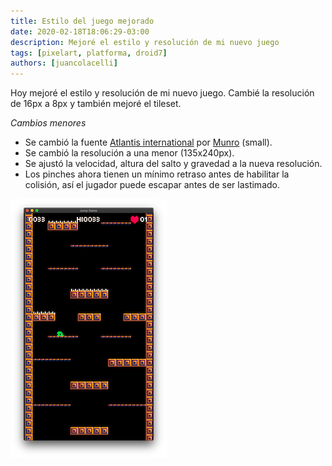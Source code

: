 ```yaml
---
title: Estilo del juego mejorado
date: 2020-02-18T18:06:29-03:00
description: Mejoré el estilo y resolución de mi nuevo juego
tags: [pixelart, platforma, droid7]
authors: [juancolacelli]
---
```


Hoy mejoré el estilo y resolución de mi nuevo juego. Cambié la resolución de 16px a 8px y también mejoré el tileset.

*Cambios menores*
- Se cambió la fuente [Atlantis international](https://www.ffonts.net/Atlantis-International.font) por [Munro](https://www.ffonts.net/Munro.font) (small).
- Se cambió la resolución a una menor (135x240px).
- Se ajustó la velocidad, altura del salto y gravedad a la nueva resolución.
- Los pinches ahora tienen un mínimo retraso antes de habilitar la colisión, así el jugador puede escapar antes de ser lastimado.

![Game screenshot](screenshot.png)
